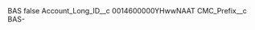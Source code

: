 <?xml version="1.0" encoding="UTF-8"?>
<CustomMetadata xmlns="http://soap.sforce.com/2006/04/metadata" xmlns:xsi="http://www.w3.org/2001/XMLSchema-instance" xmlns:xsd="http://www.w3.org/2001/XMLSchema">
    <label>BAS</label>
    <protected>false</protected>
    <values>
        <field>Account_Long_ID__c</field>
        <value xsi:type="xsd:string">0014600000YHwwNAAT</value>
    </values>
    <values>
        <field>CMC_Prefix__c</field>
        <value xsi:type="xsd:string">BAS-</value>
    </values>
</CustomMetadata>
